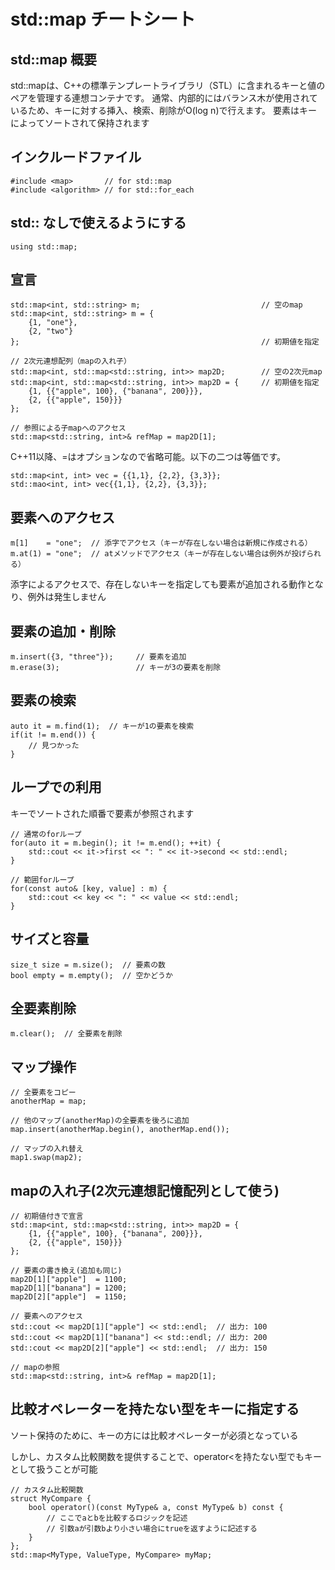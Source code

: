 # std::map チートシート

## std::map 概要
std::mapは、C++の標準テンプレートライブラリ（STL）に含まれるキーと値のペアを管理する連想コンテナです。
通常、内部的にはバランス木が使用されているため、キーに対する挿入、検索、削除がO(log n)で行えます。
要素はキーによってソートされて保持されます

## インクルードファイル

    #include <map>       // for std::map
    #include <algorithm> // for std::for_each

## std:: なしで使えるようにする

    using std::map;

## 宣言

    std::map<int, std::string> m;                           // 空のmap
    std::map<int, std::string> m = {
        {1, "one"},
        {2, "two"}
    };                                                      // 初期値を指定

    // 2次元連想配列（mapの入れ子）
    std::map<int, std::map<std::string, int>> map2D;        // 空の2次元map
    std::map<int, std::map<std::string, int>> map2D = {     // 初期値を指定
        {1, {{"apple", 100}, {"banana", 200}}},
        {2, {{"apple", 150}}}
    };

    // 参照による子mapへのアクセス
    std::map<std::string, int>& refMap = map2D[1];

C++11以降、=はオプションなので省略可能。以下の二つは等価です。

    std::map<int, int> vec = {{1,1}, {2,2}, {3,3}};
    std::mao<int, int> vec{{1,1}, {2,2}, {3,3}};

## 要素へのアクセス

    m[1]    = "one";  // 添字でアクセス（キーが存在しない場合は新規に作成される）
    m.at(1) = "one";  // atメソッドでアクセス（キーが存在しない場合は例外が投げられる）

添字によるアクセスで、存在しないキーを指定しても要素が追加される動作となり、例外は発生しません

## 要素の追加・削除

    m.insert({3, "three"});     // 要素を追加
    m.erase(3);                 // キーが3の要素を削除

## 要素の検索

    auto it = m.find(1);  // キーが1の要素を検索
    if(it != m.end()) {
        // 見つかった
    }

## ループでの利用

キーでソートされた順番で要素が参照されます

    // 通常のforループ
    for(auto it = m.begin(); it != m.end(); ++it) {
        std::cout << it->first << ": " << it->second << std::endl;
    }

    // 範囲forループ
    for(const auto& [key, value] : m) {
        std::cout << key << ": " << value << std::endl;
    }

## サイズと容量

    size_t size = m.size();  // 要素の数
    bool empty = m.empty();  // 空かどうか

## 全要素削除

    m.clear();  // 全要素を削除


## マップ操作

    // 全要素をコピー
    anotherMap = map;

    // 他のマップ(anotherMap)の全要素を後ろに追加
    map.insert(anotherMap.begin(), anotherMap.end());

    // マップの入れ替え
    map1.swap(map2);

## mapの入れ子(2次元連想記憶配列として使う)

    // 初期値付きで宣言
    std::map<int, std::map<std::string, int>> map2D = {
        {1, {{"apple", 100}, {"banana", 200}}},
        {2, {{"apple", 150}}}
    };

    // 要素の書き換え(追加も同じ)
    map2D[1]["apple"]  = 1100;
    map2D[1]["banana"] = 1200;
    map2D[2]["apple"]  = 1150;

    // 要素へのアクセス
    std::cout << map2D[1]["apple"] << std::endl;  // 出力: 100
    std::cout << map2D[1]["banana"] << std::endl; // 出力: 200
    std::cout << map2D[2]["apple"] << std::endl;  // 出力: 150

    // mapの参照
    std::map<std::string, int>& refMap = map2D[1];


## 比較オペレーターを持たない型をキーに指定する

ソート保持のために、キーの方には比較オペレーターが必須となっている

しかし、カスタム比較関数を提供することで、operator<を持たない型でもキーとして扱うことが可能

    // カスタム比較関数
    struct MyCompare {
        bool operator()(const MyType& a, const MyType& b) const {
            // ここでaとbを比較するロジックを記述
            // 引数aが引数bより小さい場合にtrueを返すように記述する
        }
    };
    std::map<MyType, ValueType, MyCompare> myMap;
